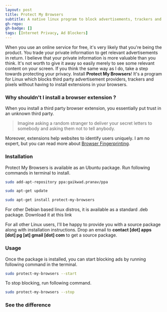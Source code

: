 ```yaml
---
layout: post
title: Protect My Browsers
subtitle: A native linux program to block advertisements, trackers and pixels across all your browsers!
gh-repo: 
gh-badge: []
tags: [Internet Privacy, Ad Blockers]
---
```


When you use an online service for free, it's very likely that you're being the product. You trade your private information to get relevant advertisements in return. I believe that your private information is more valuable than you think. It's not worth to give it away so easily merely to see some relevant content on your screen. If you think the same way as I do, take a step towards protecting your privacy. Install **Protect My Browsers**! It's a program for Linux which blocks third party advertisement providers, trackers and pixels without having to install extensions in your browsers.

### Why shouldn't I install a browser extension ?

When you install a third party browser extension, you essentially put trust in an unknown third party.

> Imagine asking a random stranger to deliver your secret letters to somebody and asking them not to tell anybody.

Moreover, extensions help websites to identify users uniquely. I am no expert, but you can read more about [Browser Fingerprinting](https://www.eff.org/deeplinks/2018/06/gdpr-and-browser-fingerprinting-how-it-changes-game-sneakiest-web-trackers).

### Installation

Protect My Browsers is available as an Ubuntu package. Run following commands in terminal to install. 

```bash
sudo add-apt-repository ppa:gaikwad.pranav/ppa

sudo apt-get update 

sudo apt-get install protect-my-browsers
```

For other Debian based linux distros, it is available as a standard .deb package. Download it at this link 

For all other Linux users, I'll be happy to provide you with a source package along with installation instructions. Drop an email to **contact [dot] apps [dot] pg [at] gmail [dot] com** to get a source package.

### Usage

Once the package is installed, you can start blocking ads by running following command in the terminal.

```bash
sudo protect-my-browsers --start
```

To stop blocking, run following command. 

```bash
sudo protect-my-browsers --stop
```

### See the difference